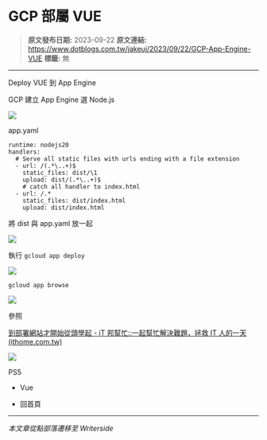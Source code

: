 # GCP 部屬 VUE

> **原文發布日期:** 2023-09-22
> **原文連結:** https://www.dotblogs.com.tw/jakeuj/2023/09/22/GCP-App-Engine-VUE
> **標籤:** 無

---

Deploy VUE 到 App Engine

GCP 建立 App Engine 選 Node.js

![](https://dotblogsfile.blob.core.windows.net/user/小小朱/a5357981-8b70-44e5-8315-ebbff5ca01e7/1695364843.png.png)

app.yaml

```
runtime: nodejs20
handlers:
  # Serve all static files with urls ending with a file extension
  - url: /(.*\..+)$
    static_files: dist/\1
    upload: dist/(.*\..+)$
    # catch all handler to index.html
  - url: /.*
    static_files: dist/index.html
    upload: dist/index.html
```

將 dist 與 app.yaml 放一起

![](https://dotblogsfile.blob.core.windows.net/user/小小朱/a5357981-8b70-44e5-8315-ebbff5ca01e7/1695365682.png.png)

執行 `gcloud app deploy`

![](https://dotblogsfile.blob.core.windows.net/user/小小朱/a5357981-8b70-44e5-8315-ebbff5ca01e7/1695365979.png.png)

`gcloud app browse`

![](https://dotblogsfile.blob.core.windows.net/user/小小朱/a5357981-8b70-44e5-8315-ebbff5ca01e7/1695366091.png.png)

參照

[到部署網站才開始從頭學起 - iT 邦幫忙::一起幫忙解決難題，拯救 IT 人的一天 (ithome.com.tw)](https://ithelp.ithome.com.tw/articles/10213655)

![](https://card.psnprofiles.com/1/jakeuj.png)

PS5

* Vue

* 回首頁

---

*本文章從點部落遷移至 Writerside*
